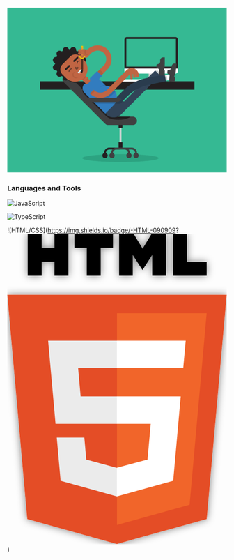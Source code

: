 [![Header](https://github.com/Nickita-Krizhanovskiy/Nickita-Krizhanovskiy/blob/main/assets/header.gif)]()

### Languages and Tools

![JavaScript](https://img.shields.io/badge/-JavaScript-090909?style=for-the-badge&logo=JavaScript&logoColor=E9D54D)

![TypeScript](https://img.shields.io/badge/-TypeScript-090909?style=for-the-badge&logo=TypeScript&logoColor=blue)

![HTML/CSS](https://img.shields.io/badge/-HTML-090909?
<svg xmlns="http://www.w3.org/2000/svg" width="1771" height="2500" viewBox="221.807 89.47 440 621.061" enable-background="new 221.807 89.47 440 621.061"><filter id="a" width="150%" height="150%" x="-5%" y="-5%"><feFlood flood-color="#000" result="floodFill" flood-opacity=".5"/><feComposite in="floodFill" in2="SourceAlpha" operator="in" result="coloredAlpha"/><feGaussianBlur in="coloredAlpha" result="blur" stdDeviation="8"/><feComposite in="blur" in2="SourceGraphic" operator="out" result="maskedOffsetBlur"/><feMerge><feMergeNode in="maskedOffsetBlur"/><feMergeNode in="SourceGraphic"/></feMerge></filter><g filter="url(#a)"><path fill="#e44d26" d="M261.849 660.647l-40.042-449.125h440l-40.086 449.054-180.184 49.954z"/><path fill="#f16529" d="M441.807 672.348l145.596-40.367 34.258-383.735H441.807z"/><path fill="#ebebeb" d="M441.807 414.82h-72.888l-5.035-56.406h77.923V303.33H303.683l1.32 14.778 13.538 151.794h123.266zM441.807 557.876l-.242.066-61.346-16.566-3.922-43.93h-55.294l7.718 86.489 112.834 31.323.252-.071z"/><path d="M262.745 89.47h27.992v27.656h25.606V89.47h27.993v83.75h-27.993v-28.044h-25.606v28.044h-27.99l-.002-83.75zM381.149 117.244h-24.642V89.47H433.8v27.774h-24.654v55.976H381.15v-55.976h-.001zM446.065 89.47h29.19l17.955 29.428 17.938-29.428h29.2v83.75h-27.882v-41.512l-19.259 29.778h-.481l-19.272-29.778v41.512h-27.39V89.47zM554.277 89.47h28v56.068h39.368v27.682h-67.368V89.47z"/><path fill="#fff" d="M441.617 414.82v55.082h67.83l-6.395 71.44-61.435 16.58v57.307l112.924-31.294.826-9.309 12.946-145.014 1.344-14.792h-14.842zM441.617 303.33v55.084H574.67l1.103-12.382 2.51-27.924 1.318-14.778z"/></g></svg>)
